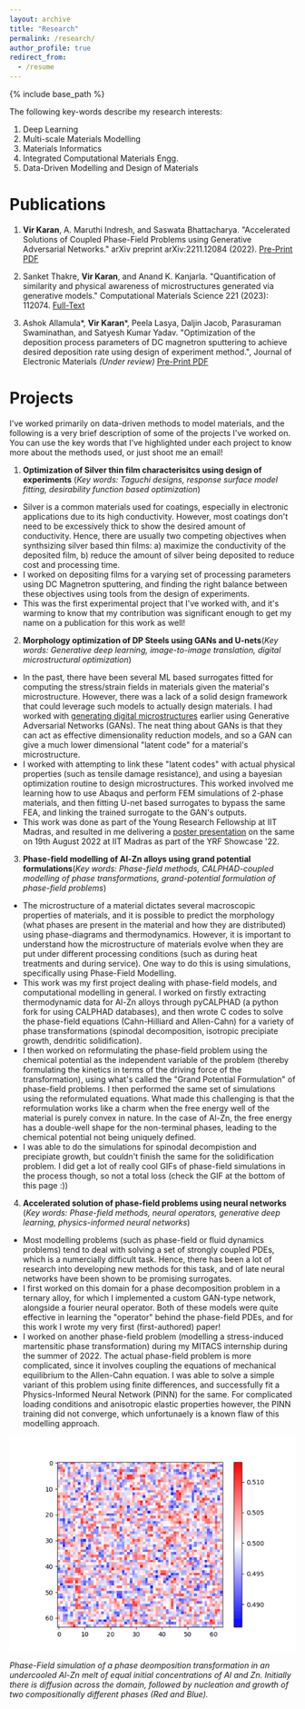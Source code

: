```yaml
---
layout: archive
title: "Research"
permalink: /research/
author_profile: true
redirect_from:
  - /resume
---
```


{% include base_path %}

The following key-words describe my research interests:
1. Deep Learning
2. Multi-scale Materials Modelling
3. Materials Informatics
4. Integrated Computational Materials Engg.
5. Data-Driven Modelling and Design of Materials

Publications
======
1. **Vir Karan**, A. Maruthi Indresh, and Saswata Bhattacharya. "Accelerated Solutions of Coupled Phase-Field Problems using Generative Adversarial Networks." arXiv preprint arXiv:2211.12084 (2022). [Pre-Print PDF](https://arxiv.org/abs/2211.12084)

2. Sanket Thakre, **Vir Karan**, and Anand K. Kanjarla. "Quantification of similarity and physical awareness of microstructures generated via generative models." Computational Materials Science 221 (2023): 112074. [Full-Text](https://doi.org/10.1016/j.commatsci.2023.112074)

3. Ashok Allamula*, **Vir Karan***, Peela Lasya, Daljin Jacob, Parasuraman Swaminathan, and Satyesh Kumar Yadav. "Optimization of the deposition process parameters of DC magnetron sputtering to achieve desired deposition rate using design of experiment method.", Journal of Electronic Materials _(Under review)_ [Pre-Print PDF](https://www.researchgate.net/publication/368894840_Optimization_of_the_deposition_process_parameters_of_DC_magnetron_sputtering_to_achieve_desired_deposition_rate_using_design_of_experiment_method)

# Projects
I've worked primarily on data-driven methods to model materials, and the following is a very brief description of some of the projects I've worked on. You can use the key words that I've highlighted under each project to know more about the methods used, or just shoot me an email!

1. **Optimization of Silver thin film characterisitcs using design of experiments** (_Key words: Taguchi designs, response surface model fitting, desirability function based optimization_)
  - Silver is a common materials used for coatings, especially in electronic applications due to its high conductivity. However, most coatings don't need to be excessively thick to show the desired amount of conductivity. Hence, there are usually two competing objectives when synthsizing silver based thin films: a) maximize the conductivity of the deposited film, b) reduce the amount of silver being deposited to reduce cost and processing time. 
  - I worked on depositing films for a varying set of processing parameters using DC Magnetron sputtering, and finding the right balance between these objectives using tools from the design of experiments.
  - This was the first experimental project that I've worked with, and it's warming to know that my contribution was significant enough to get my name on a publication for this work as well!

2. **Morphology optimization of DP Steels using GANs and U-nets**(_Key words: Generative deep learning, image-to-image translation, digital microstructural optimization_)
  - In the past, there have been several ML based surrogates fitted for computing the stress/strain fields in materials given the material's microstructure. However, there was a lack of a solid design framework that could leverage such models to actually design materials. I had worked with [generating digital microstructures](https://github.com/vir-k01/vir-k01.github.io/blob/master/files/UGRC%20Report%20MM19B057.pdf) earlier using Generative Adversarial Networks (GANs). The neat thing about GANs is that they can act as effective dimensionality reduction models, and so a GAN can give a much lower dimensional "latent code" for a material's microstructure. 
  - I worked with attempting to link these "latent codes" with actual physical properties (such as tensile damage resistance), and using a bayesian optimization routine to design microstructures. This worked involved me learning how to use Abaqus and perform FEM simulations of 2-phase materials, and then fitting U-net based surrogates to bypass the same FEA, and linking the trained surrogate to the GAN's outputs. 
  - This work was done as part of the Young Research Fellowship at IIT Madras, and resulted in me delivering a [poster presentation](https://vir-k01.github.io/files/Vir_Poster_YRF.pdf) on the same on 19th August 2022 at IIT Madras as part of the YRF Showcase '22.

3. **Phase-field modelling of Al-Zn alloys using grand potential formulations**(_Key words: Phase-field methods, CALPHAD-coupled modelling of phase transformations, grand-potential formulation of phase-field problems_)
  - The microstructure of a material dictates several macroscopic properties of materials, and it is possible to predict the morphology (what phases are present in the material and how they are distributed) using phase-diagrams and thermodynamics. However, it is important to understand how the microstructure of materials evolve when they are put under different processing conditions (such as during heat treatments and during service). One way to do this is using simulations, specifically using Phase-Field Modelling.
  - This work was my first project dealing with phase-field models, and computational modelling in general. I worked on firstly extracting thermodynamic data for Al-Zn alloys through pyCALPHAD (a python fork for using CALPHAD databases), and then wrote C codes to solve the phase-field equations (Cahn-Hilliard and Allen-Cahn) for a variety of phase transformations (spinodal decomposition, isotropic precipiate growth, dendritic solidification). 
  - I then worked on reformulating the phase-field problem using the chemical potential as the independent variable of the problem (thereby formulating the kinetics in terms of the driving force of the transformation), using what's called the "Grand Potential Formulation" of phase-field problems. I then performed the same set of simulations using the reformulated equations. What made this challenging is that the reformulation works like a charm when the free energy well of the material is purely convex in nature. In the case of Al-Zn, the free energy has a double-well shape for the non-terminal phases, leading to the chemical potential not being uniquely defined. 
  - I was able to do the simulations for spinodal decompistion and precipiate growth, but couldn't finish the same for the solidification problem. I did get a lot of really cool GIFs of phase-field simulations in the process though, so not a total loss (check the GIF at the bottom of this page :))

4. **Accelerated solution of phase-field problems using neural networks** (_Key words: Phase-field methods, neural operators, generative deep learning, physics-informed neural networks_)
  - Most modelling problems (such as phase-field or fluid dynamics problems) tend to deal with solving a set of strongly coupled PDEs, which is a numercially difficult task. Hence, there has been a lot of research into developing new methods for this task, and of late neural networks have been shown to be promising surrogates.
  - I first worked on this domain for a phase decomposition problem in a ternary alloy, for which I implemented a custom GAN-type network, alongside a fourier neural operator. Both of these models were quite effective in learning the "operator" behind the phase-field PDEs, and for this work I wrote my very first (first-authored) paper! 
  - I worked on another phase-field problem (modelling a stress-induced martensitic phase transformation) during my MITACS internship during the summer of 2022. The actual phase-field problem is more complicated, since it involves coupling the equations of mechanical equilibrium to the Allen-Cahn equation. I was able to solve a simple variant of this problem using finite differences, and successfully fit a Physics-Informed Neural Network (PINN) for the same. For complicated loading conditions and anisotropic elastic properties however, the PINN training did not converge, which unfortunaely is a known flaw of this modelling approach. 

![Phase-Field simulation of a phase deomposition transformation in an undercooled Al-Zn melt!](/files/movie_1.gif)

*Phase-Field simulation of a phase deomposition transformation in an undercooled Al-Zn melt of equal initial concentrations of Al and Zn. Initially there is diffusion across the domain, followed by nucleation and growth of two compositionally different phases (Red and Blue).*
